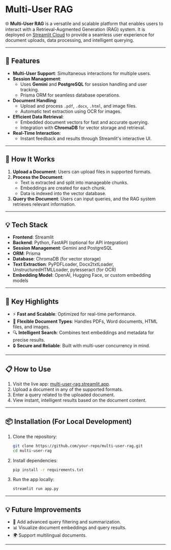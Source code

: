 # Multi-User RAG

🌐 **Multi-User RAG** is a versatile and scalable platform that enables users to interact with a Retrieval-Augmented Generation (RAG) system. It is deployed on [Streamlit Cloud](https://multi-user-rag.streamlit.app/) to provide a seamless user experience for document uploads, data processing, and intelligent querying.

---

## 🚀 Features

- **Multi-User Support**: Simultaneous interactions for multiple users.
- **Session Management**:
  - Uses **Gemini** and **PostgreSQL** for session handling and user tracking.
  - Prisma ORM for seamless database operations.
- **Document Handling**:
  - Upload and process `.pdf`, `.docx`, `.html`, and image files.
  - Automatic text extraction using OCR for images.
- **Efficient Data Retrieval**:
  - Embedded document vectors for fast and accurate querying.
  - Integration with **ChromaDB** for vector storage and retrieval.
- **Real-Time Interaction**:
  - Instant feedback and results through Streamlit's interactive UI.

---

## 📖 How It Works

1. **Upload a Document**: Users can upload files in supported formats.
2. **Process the Document**:
   - Text is extracted and split into manageable chunks.
   - Embeddings are created for each chunk.
   - Data is indexed into the vector database.
3. **Query the Document**: Users can input queries, and the RAG system retrieves relevant information.

---

## 💡 Tech Stack

- **Frontend**: Streamlit
- **Backend**: Python, FastAPI (optional for API integration)
- **Session Management**: Gemini and PostgreSQL
- **ORM**: Prisma
- **Database**: ChromaDB (for vector storage)
- **Text Extraction**: PyPDFLoader, Docx2txtLoader, UnstructuredHTMLLoader, pytesseract (for OCR)
- **Embedding Model**: OpenAI, Hugging Face, or custom embedding models

---

## 🌈 Key Highlights

- ⚡ **Fast and Scalable**: Optimized for real-time performance.
- 📂 **Flexible Document Types**: Handles PDFs, Word documents, HTML files, and images.
- 🔍 **Intelligent Search**: Combines text embeddings and metadata for precise results.
- 🔒 **Secure and Reliable**: Built with multi-user concurrency in mind.

---

## 📋 How to Use

1. Visit the live app: [multi-user-rag.streamlit.app](https://multi-user-rag.streamlit.app/).
2. Upload a document in any of the supported formats.
3. Enter a query related to the uploaded document.
4. View instant, intelligent results based on the document content.

---

## 📦 Installation (For Local Development)

1. Clone the repository:
   ```bash
   git clone https://github.com/your-repo/multi-user-rag.git
   cd multi-user-rag
   ```

2. Install dependencies:
   ```bash
   pip install -r requirements.txt
   ```

3. Run the app locally:
   ```bash
   streamlit run app.py
   ```

---

## 💡 Future Improvements

- 🔧 Add advanced query filtering and summarization.
- 📊 Visualize document embeddings and query results.
- 🌍 Support multilingual documents.

---
